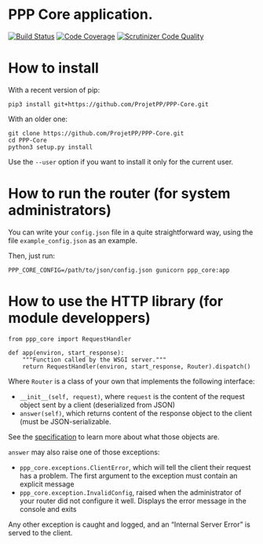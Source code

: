 # PPP Core application.

[![Build Status](https://scrutinizer-ci.com/g/ProjetPP/PPP-Core/badges/build.png?b=master)](https://scrutinizer-ci.com/g/ProjetPP/PPP-Core/build-status/master)
[![Code Coverage](https://scrutinizer-ci.com/g/ProjetPP/PPP-Core/badges/coverage.png?b=master)](https://scrutinizer-ci.com/g/ProjetPP/PPP-Core/?branch=master)
[![Scrutinizer Code Quality](https://scrutinizer-ci.com/g/ProjetPP/PPP-Core/badges/quality-score.png?b=master)](https://scrutinizer-ci.com/g/ProjetPP/PPP-Core/?branch=master)


# How to install

With a recent version of pip:

```
pip3 install git+https://github.com/ProjetPP/PPP-Core.git
```

With an older one:

```
git clone https://github.com/ProjetPP/PPP-Core.git
cd PPP-Core
python3 setup.py install
```

Use the `--user` option if you want to install it only for the current user.

# How to run the router (for system administrators)

You can write your `config.json` file in a quite straightforward way, using
the file `example_config.json` as an example.

Then, just run:

```
PPP_CORE_CONFIG=/path/to/json/config.json gunicorn ppp_core:app
```

# How to use the HTTP library (for module developpers)

```
from ppp_core import RequestHandler

def app(environ, start_response):
    """Function called by the WSGI server."""
    return RequestHandler(environ, start_response, Router).dispatch()
```

Where `Router` is a class of your own that implements the following
interface:

* `__init__(self, request)`, where `request` is the content of the
  request object sent by a client (deserialized from JSON)
* `answer(self)`, which returns content of the response object to the client
  (must be JSON-serializable.

See the [specification](https://github.com/ProjetPP/Documentation/blob/master/module-communication.md)
to learn more about what those objects are.

`answer` may also raise one of those exceptions:

* `ppp_core.exceptions.ClientError`, which will tell the client their request
  has a problem. The first argument to the exception must contain an explicit
  message
* `ppp_core.exception.InvalidConfig`, raised when the administrator of your
  router did not configure it well.
  Displays the error message in the console and exits

Any other exception is caught and logged, and an “Internal Server Error” is
served to the client.
